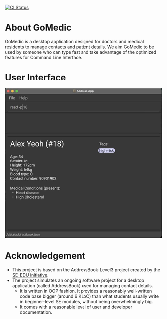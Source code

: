 [![CI Status](https://github.com/AY2122S1-CS2103T-T15-1/tp/workflows/Java%20CI/badge.svg)](https://github.com/se-edu/addressbook-level3/actions)

# About GoMedic
GoMedic is a desktop application designed for doctors and medical residents to manage contacts and patient details.
We aim GoMedic to be used by someone who can type fast and take advantage of the optimized features for
Command Line Interface.

# User Interface
![Ui](docs/images/Ui.png)

# Acknowledgement
* This project is based on the AddressBook-Level3 project created by the [SE-EDU initiative](https://se-education.org/).
* The project simulates an ongoing software project for a desktop application (called AddressBook)
  used for managing contact details.
    * It is written in OOP fashion. It provides a reasonably well-written code base bigger (around 6 KLoC) than what 
      students usually write in beginner-level SE modules, without being overwhelmingly big.
    * It comes with a reasonable level of user and developer documentation.